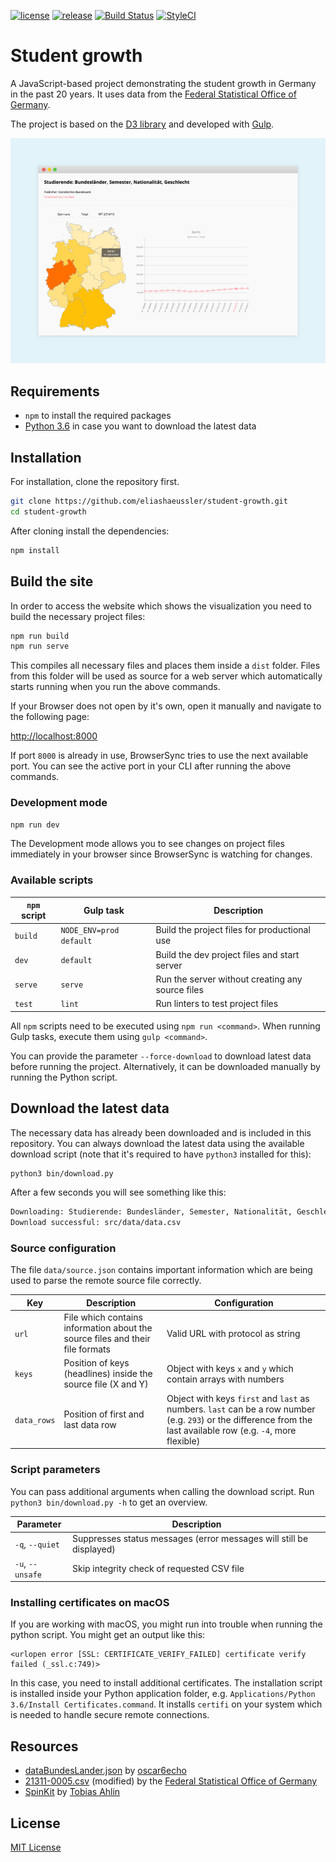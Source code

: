 [![license](https://img.shields.io/github/license/eliashaeussler/student-growth.svg)](LICENSE.md)
[![release](https://img.shields.io/github/release/eliashaeussler/student-growth.svg)](https://github.com/eliashaeussler/student-growth/releases/)
[![Build Status](https://travis-ci.org/eliashaeussler/student-growth.svg)](https://travis-ci.org/eliashaeussler/student-growth)
[![StyleCI](https://github.styleci.io/repos/132896060/shield?branch=master)](https://github.styleci.io/repos/132896060)


# Student growth

A JavaScript-based project demonstrating the student growth in Germany in the past 20 years. It uses data from the
[Federal Statistical Office of Germany](https://www.destatis.de/EN/Homepage.html).

The project is based on the [D3 library](https://github.com/d3/d3) and developed with [Gulp](https://github.com/gulpjs/gulp).


![Screenshot](images/screen.png)


## Requirements

* `npm` to install the required packages
* [Python 3.6](https://www.python.org/) in case you want to download the latest data


## Installation

For installation, clone the repository first.

```bash
git clone https://github.com/eliashaeussler/student-growth.git
cd student-growth
```

After cloning install the dependencies:

```bash
npm install
```


## Build the site

In order to access the website which shows the visualization you need to build the necessary project files:

```bash
npm run build
npm run serve
```

This compiles all necessary files and places them inside a `dist` folder. Files from this folder will be used as source
for a web server which automatically starts running when you run the above commands.

If your Browser does not open by it's own, open it manually and navigate to the following page:

<http://localhost:8000>

If port `8000` is already in use, BrowserSync tries to use the next available port. You can see the active port in your
CLI after running the above commands.


### Development mode

```bash
npm run dev
```

The Development mode allows you to see changes on project files immediately in your browser since BrowserSync is watching
for changes.


### Available scripts

`npm` script | Gulp task               | Description
------------ | ----------------------- | -----------
`build`      | `NODE_ENV=prod default` | Build the project files for productional use
`dev`        | `default`               | Build the dev project files and start server
`serve`      | `serve`                 | Run the server without creating any source files
`test`       | `lint`                  | Run linters to test project files

All `npm` scripts need to be executed using `npm run <command>`.
When running Gulp tasks, execute them using `gulp <command>`.

You can provide the parameter `--force-download` to download latest data before running the project. Alternatively,
it can be downloaded manually by running the Python script.



## Download the latest data

The necessary data has already been downloaded and is included in this repository. You can always download the latest data
using the available download script (note that it's required to have `python3` installed for this):

```bash
python3 bin/download.py
```

After a few seconds you will see something like this:

```bash
Downloading: Studierende: Bundesländer, Semester, Nationalität, Geschlecht
Download successful: src/data/data.csv
```

### Source configuration

The file `data/source.json` contains important information which are being used to parse the remote source file correctly.

Key         | Description                                                                   | Configuration
----------- | ----------------------------------------------------------------------------- | -------------
`url`       | File which contains information about the source files and their file formats | Valid URL with protocol as string
`keys`      | Position of keys (headlines) inside the source file (X and Y)                 | Object with keys `x` and `y` which contain arrays with numbers
`data_rows` | Position of first and last data row                                           | Object with keys `first` and `last` as numbers. `last` can be a row number (e.g. `293`) or the difference from the last available row (e.g. `-4`, more flexible)

### Script parameters

You can pass additional arguments when calling the download script. Run `python3 bin/download.py -h` to get an overview.

Parameter        | Description
---------------- | -----------
`-q`, `--quiet`  | Suppresses status messages (error messages will still be displayed)
`-u`, `--unsafe` | Skip integrity check of requested CSV file

### Installing certificates on macOS

If you are working with macOS, you might run into trouble when running the python script. You might get an output like this:

```
<urlopen error [SSL: CERTIFICATE_VERIFY_FAILED] certificate verify failed (_ssl.c:749)>
```

In this case, you need to install additional certificates. The installation script is installed inside your Python application
folder, e.g. `Applications/Python 3.6/Install Certificates.command`. It installs `certifi` on your system which is needed
to handle secure remote connections.


## Resources

* [dataBundesLander.json](https://gist.github.com/oscar6echo/4423770#file-databundeslander-json) by [oscar6echo](https://gist.github.com/oscar6echo)
* [21311-0005.csv](https://www-genesis.destatis.de/genesis/online?sequenz=tabelleDownload&selectionname=21311-0005&regionalschluessel=&format=csv) (modified) by the [Federal Statistical Office of Germany](https://www.destatis.de/EN/Homepage.html) 
* [SpinKit](https://github.com/tobiasahlin/SpinKit) by [Tobias Ahlin](https://github.com/tobiasahlin) 


## License

[MIT License](LICENSE.md)
